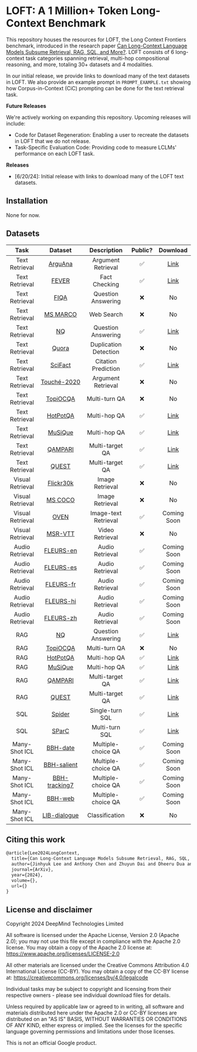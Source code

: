 # LOFT: A 1 Million+ Token Long-Context Benchmark

This repository houses the resources for LOFT, the Long Context Frontiers benchmark, introduced in the research paper [Can Long-Context Language Models Subsume Retrieval, RAG, SQL, and More?]().
LOFT consists of 6 long-context task categories spanning retrieval, multi-hop compositional reasoning, and more, totaling 30+ datasets and 4 modalities.

In our initial release, we provide links to download many of the text datasets in LOFT.
We also provide an example prompt in `PROMPT_EXAMPLE.txt` showing how Corpus-in-Context (CiC) prompting can be done for the text retrieval task.

**Future Releases**

We're actively working on expanding this repository.
Upcoming releases will include:

* Code for Dataset Regeneration: Enabling a user to recreate the datasets in LOFT that we do not release.
* Task-Specific Evaluation Code: Providing code to measure LCLMs' performance on each LOFT task.

**Releases**

* [6/20/24]: Initial release with links to download many of the LOFT text datasets.

## Installation

None for now.

## Datasets

| Task | Dataset | Description | Public? | Download |
| :---: | :---: | :---: | :---: | :---: |
| Text Retrieval | [ArguAna](https://github.com/beir-cellar/beir) | Argument Retrieval | ✅ | [Link](https://storage.googleapis.com/loft-bench/retrieval/arguana.zip) |
| Text Retrieval | [FEVER](https://github.com/beir-cellar/beir) | Fact Checking | ✅ | [Link](https://storage.googleapis.com/loft-bench/retrieval/fever.zip) |
| Text Retrieval | [FIQA](https://github.com/beir-cellar/beir) | Question Answering | ❌ | No |
| Text Retrieval | [MS MARCO](https://github.com/beir-cellar/beir) | Web Search | ❌ | No | 
| Text Retrieval | [NQ](https://github.com/beir-cellar/beir) | Question Answering | ✅ | [Link](https://storage.googleapis.com/loft-bench/retrieval/nq.zip) | 
| Text Retrieval | [Quora](https://github.com/beir-cellar/beir) | Duplication Detection | ❌ | No | 
| Text Retrieval | [SciFact](https://github.com/beir-cellar/beir) | Citation Prediction | ✅ | [Link](https://storage.googleapis.com/loft-bench/retrieval/scifact.zip) | 
| Text Retrieval | [Touché-2020](https://github.com/beir-cellar/beir) | Argument Retrieval | ❌ | No | 
| Text Retrieval | [TopiOCQA](https://github.com/McGill-NLP/topiocqa) | Multi-turn QA | ❌ | No |
| Text Retrieval | [HotPotQA](https://github.com/beir-cellar/beir) | Multi-hop QA| ✅ | [Link](https://storage.googleapis.com/loft-bench/retrieval/hotpotqa.zip) |
| Text Retrieval | [MuSiQue](https://allenai.org/data/musique) | Multi-hop QA | ✅ | [Link](https://storage.googleapis.com/loft-bench/retrieval/musique.zip) |
| Text Retrieval | [QAMPARI](https://github.com/samsam3232/qampari) | Multi-target QA | ✅ | [Link](https://storage.googleapis.com/loft-bench/retrieval/qampari.zip) |
| Text Retrieval | [QUEST](https://github.com/google-research/language/tree/master/language/quest) | Multi-target QA | ✅ | [Link](https://storage.googleapis.com/loft-bench/retrieval/quest.zip) |
| Visual Retrieval | [Flickr30k](https://www.kaggle.com/datasets/hsankesara/flickr-image-dataset) | Image Retrieval | ❌ | No |
| Visual Retrieval | [MS COCO](https://cocodataset.org) | Image Retrieval | ❌ | No |
| Visual Retrieval | [OVEN](https://github.com/open-vision-language/oven) | Image-text Retrieval | ✅ | Coming Soon |
| Visual Retrieval | [MSR-VTT](https://cove.thecvf.com/datasets/839) | Video Retrieval | ❌ | No |
| Audio Retrieval | [FLEURS-en](https://huggingface.co/datasets/google/fleurs) | Audio Retrieval | ✅ | Coming Soon |
| Audio Retrieval | [FLEURS-es](https://huggingface.co/datasets/google/fleurs) | Audio Retrieval | ✅ | Coming Soon |
| Audio Retrieval | [FLEURS-fr](https://huggingface.co/datasets/google/fleurs) | Audio Retrieval | ✅ | Coming Soon |
| Audio Retrieval | [FLEURS-hi](https://huggingface.co/datasets/google/fleurs) | Audio Retrieval | ✅ | Coming Soon |
| Audio Retrieval | [FLEURS-zh](https://huggingface.co/datasets/google/fleurs) | Audio Retrieval | ✅ | Coming Soon |
| RAG | [NQ](https://github.com/beir-cellar/beir) | Question Answering | ✅ | [Link](https://storage.googleapis.com/loft-bench/rag/nq.zip) |
| RAG | [TopiOCQA](https://github.com/McGill-NLP/topiocqa) | Multi-turn QA | ❌ | No |
| RAG | [HotPotQA](https://github.com/beir-cellar/beir) | Multi-hop QA| ✅ | [Link](https://storage.googleapis.com/loft-bench/rag/hotpotqa.zip) |
| RAG | [MuSiQue](https://allenai.org/data/musique) | Multi-hop QA | ✅ | [Link](https://storage.googleapis.com/loft-bench/rag/musique.zip) |
| RAG | [QAMPARI](https://github.com/samsam3232/qampari) | Multi-target QA | ✅ | [Link](https://storage.googleapis.com/loft-bench/rag/qampari.zip) |
| RAG | [QUEST](https://github.com/google-research/language/tree/master/language/quest) | Multi-target QA | ✅ | [Link](https://storage.googleapis.com/loft-bench/rag/quest.zip) |
| SQL | [Spider](https://yale-lily.github.io/spider) | Single-turn SQL | ✅ | [Link](https://storage.googleapis.com/loft-bench/sql/spider.zip) |
| SQL | [SParC](https://yale-lily.github.io/sparc) | Multi-turn SQL | ✅ | [Link](https://storage.googleapis.com/loft-bench/sql/sparc.zip) |
| Many-Shot ICL | [BBH-date](https://github.com/suzgunmirac/BIG-Bench-Hard) | Multiple-choice QA | ✅ | Coming Soon |
| Many-Shot ICL | [BBH-salient](https://github.com/suzgunmirac/BIG-Bench-Hard) | Multiple-choice QA | ✅ | Coming Soon |
| Many-Shot ICL | [BBH-tracking7](https://github.com/suzgunmirac/BIG-Bench-Hard) | Multiple-choice QA | ✅ | Coming Soon |
| Many-Shot ICL | [BBH-web](https://github.com/suzgunmirac/BIG-Bench-Hard) | Multiple-choice QA | ✅ | Coming Soon |
| Many-Shot ICL | [LIB-dialogue](https://github.com/TIGER-AI-Lab/LongICLBench) | Classification | ❌ | No |

## Citing this work

```latex
@article{Lee2024LongContext,
  title={Can Long-Context Language Models Subsume Retrieval, RAG, SQL, and More?},
  author={Jinhyuk Lee and Anthony Chen and Zhuyun Dai and Dheeru Dua and Devendra Singh Sachan and Michael Boratko and Yi Luan and Sébastien M. R. Arnold and Vincent Perot and Siddharth Dalmia and Hexiang Hu and Xudong Lin and Panupong Pasupat and Aida Amini and Jeremy R. Cole and Sebastian Riedel and Iftekhar Naim and Ming-Wei Chang and Kelvin Guu},
  journal={ArXiv},
  year={2024},
  volume={},
  url={}
}
```

## License and disclaimer

Copyright 2024 DeepMind Technologies Limited

All software is licensed under the Apache License, Version 2.0 (Apache 2.0);
you may not use this file except in compliance with the Apache 2.0 license.
You may obtain a copy of the Apache 2.0 license at:
https://www.apache.org/licenses/LICENSE-2.0

All other materials are licensed under the Creative Commons Attribution 4.0
International License (CC-BY). You may obtain a copy of the CC-BY license at:
https://creativecommons.org/licenses/by/4.0/legalcode

Individual tasks may be subject to copyright and licensing from their respective owners - please see individual download files for details.

Unless required by applicable law or agreed to in writing, all software and
materials distributed here under the Apache 2.0 or CC-BY licenses are
distributed on an "AS IS" BASIS, WITHOUT WARRANTIES OR CONDITIONS OF ANY KIND,
either express or implied. See the licenses for the specific language governing
permissions and limitations under those licenses.

This is not an official Google product.
